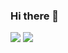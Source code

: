 ### Hi there 👋

<!--
**DerAlexx/deralexx** is a ✨ _special_ ✨ repository because its `README.md` (this file) appears on your GitHub profile.

Here are some ideas to get you started:

- 🔭 I’m currently working on ...
- 🌱 I’m currently learning ...
- 👯 I’m looking to collaborate on ...
- 🤔 I’m looking for help with ...
- 💬 Ask me about ...
- 📫 How to reach me: ...
- 😄 Pronouns: ...
- ⚡ Fun fact: ...
-->

![](https://github-readme-stats.vercel.app/api?username=DerAlexx&show_icons=true&count_private=true)
![](https://github-readme-stats.vercel.app/api/top-langs/?username=DerAlexx&hide=html&layout=compact)
